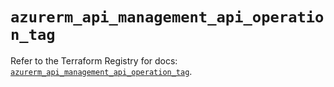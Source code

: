 # `azurerm_api_management_api_operation_tag`

Refer to the Terraform Registry for docs: [`azurerm_api_management_api_operation_tag`](https://registry.terraform.io/providers/hashicorp/azurerm/3.115.0/docs/resources/api_management_api_operation_tag).
